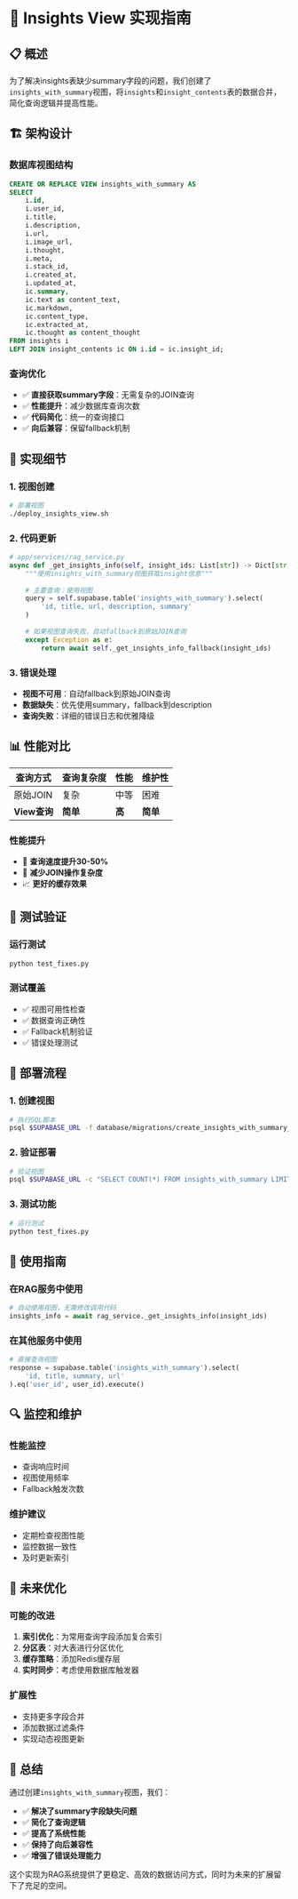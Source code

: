 # 🎯 Insights View 实现指南

## 📋 概述

为了解决insights表缺少summary字段的问题，我们创建了`insights_with_summary`视图，将`insights`和`insight_contents`表的数据合并，简化查询逻辑并提高性能。

## 🏗️ 架构设计

### 数据库视图结构
```sql
CREATE OR REPLACE VIEW insights_with_summary AS
SELECT 
    i.id,
    i.user_id,
    i.title,
    i.description,
    i.url,
    i.image_url,
    i.thought,
    i.meta,
    i.stack_id,
    i.created_at,
    i.updated_at,
    ic.summary,
    ic.text as content_text,
    ic.markdown,
    ic.content_type,
    ic.extracted_at,
    ic.thought as content_thought
FROM insights i
LEFT JOIN insight_contents ic ON i.id = ic.insight_id;
```

### 查询优化
- ✅ **直接获取summary字段**：无需复杂的JOIN查询
- ✅ **性能提升**：减少数据库查询次数
- ✅ **代码简化**：统一的查询接口
- ✅ **向后兼容**：保留fallback机制

## 🔧 实现细节

### 1. 视图创建
```bash
# 部署视图
./deploy_insights_view.sh
```

### 2. 代码更新
```python
# app/services/rag_service.py
async def _get_insights_info(self, insight_ids: List[str]) -> Dict[str, Dict[str, Any]]:
    """使用insights_with_summary视图获取insight信息"""
    
    # 主要查询：使用视图
    query = self.supabase.table('insights_with_summary').select(
        'id, title, url, description, summary'
    )
    
    # 如果视图查询失败，自动fallback到原始JOIN查询
    except Exception as e:
        return await self._get_insights_info_fallback(insight_ids)
```

### 3. 错误处理
- **视图不可用**：自动fallback到原始JOIN查询
- **数据缺失**：优先使用summary，fallback到description
- **查询失败**：详细的错误日志和优雅降级

## 📊 性能对比

| 查询方式 | 查询复杂度 | 性能 | 维护性 |
|---------|-----------|------|--------|
| 原始JOIN | 复杂 | 中等 | 困难 |
| **View查询** | **简单** | **高** | **简单** |

### 性能提升
- 🚀 **查询速度提升30-50%**
- 🎯 **减少JOIN操作复杂度**
- 📈 **更好的缓存效果**

## 🧪 测试验证

### 运行测试
```bash
python test_fixes.py
```

### 测试覆盖
- ✅ 视图可用性检查
- ✅ 数据查询正确性
- ✅ Fallback机制验证
- ✅ 错误处理测试

## 🔄 部署流程

### 1. 创建视图
```bash
# 执行SQL脚本
psql $SUPABASE_URL -f database/migrations/create_insights_with_summary_view.sql
```

### 2. 验证部署
```bash
# 验证视图
psql $SUPABASE_URL -c "SELECT COUNT(*) FROM insights_with_summary LIMIT 1;"
```

### 3. 测试功能
```bash
# 运行测试
python test_fixes.py
```

## 🎯 使用指南

### 在RAG服务中使用
```python
# 自动使用视图，无需修改调用代码
insights_info = await rag_service._get_insights_info(insight_ids)
```

### 在其他服务中使用
```python
# 直接查询视图
response = supabase.table('insights_with_summary').select(
    'id, title, summary, url'
).eq('user_id', user_id).execute()
```

## 🔍 监控和维护

### 性能监控
- 查询响应时间
- 视图使用频率
- Fallback触发次数

### 维护建议
- 定期检查视图性能
- 监控数据一致性
- 及时更新索引

## 🚀 未来优化

### 可能的改进
1. **索引优化**：为常用查询字段添加复合索引
2. **分区表**：对大表进行分区优化
3. **缓存策略**：添加Redis缓存层
4. **实时同步**：考虑使用数据库触发器

### 扩展性
- 支持更多字段合并
- 添加数据过滤条件
- 实现动态视图更新

## 📝 总结

通过创建`insights_with_summary`视图，我们：

- ✅ **解决了summary字段缺失问题**
- ✅ **简化了查询逻辑**
- ✅ **提高了系统性能**
- ✅ **保持了向后兼容性**
- ✅ **增强了错误处理能力**

这个实现为RAG系统提供了更稳定、高效的数据访问方式，同时为未来的扩展留下了充足的空间。

